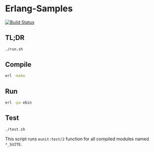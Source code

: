 # Erlang-Samples

[![Build Status](https://travis-ci.org/M1nified/Erlang-Samples.svg?branch=master)](https://travis-ci.org/M1nified/Erlang-Samples)

## TL;DR

``` bash
./run.sh
```

## Compile

``` bash
erl -make
```

## Run

``` bash
erl -pa ebin
```

## Test

``` bash
./test.sh
```

This script runs `eunit:test/2` function for all compiled modules named `*_SUITE`.